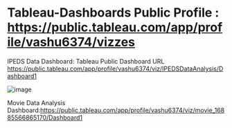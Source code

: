 # Tableau-Dashboards Public Profile : https://public.tableau.com/app/profile/vashu6374/vizzes
IPEDS Data Dashboard: Tableau Public Dashboard URL
https://public.tableau.com/app/profile/vashu6374/viz/IPEDSDataAnalysis/Dashboard1

![image](https://github.com/Vashuguptada/Tableau-Dashboard/assets/148185643/c03a53ca-9fd2-4e07-9ea6-11e0a0f7abe4)


Movie Data Analysis Dashboard:https://public.tableau.com/app/profile/vashu6374/viz/movie_16885566865170/Dashboard1


